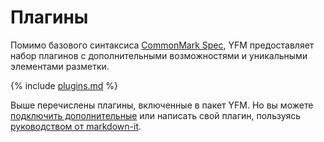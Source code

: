 # Плагины
Помимо базового синтаксиса [CommonMark Spec](https://spec.commonmark.org/), YFM предоставляет набор плагинов с дополнительными возможностями и уникальными элементами разметки.

{% include [plugins.md](../_includes/plugins.md) %}

Выше перечислены плагины, включенные в пакет YFM. Но вы можете [подключить дополнительные](import.md) или написать свой плагин, пользуясь [руководством от markdown-it](https://github.com/markdown-it/markdown-it/tree/master/docs). 
